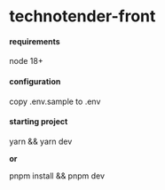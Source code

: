 # technotender-front

#### requirements
node 18+

#### configuration
copy .env.sample to .env

#### starting project
yarn && yarn dev

**or**

pnpm install && pnpm dev

